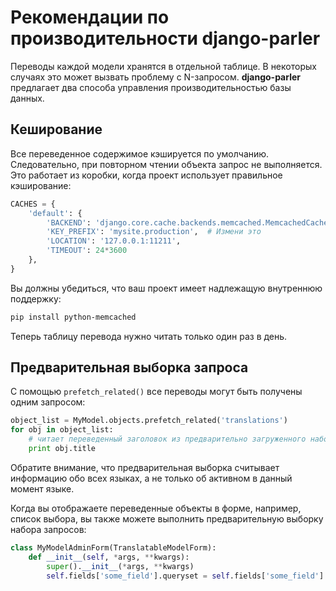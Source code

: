 # Рекомендации по производительности django-parler

Переводы каждой модели хранятся в отдельной таблице. В некоторых случаях это может вызвать проблему с N-запросом. **django-parler** предлагает два способа управления производительностью базы данных.

## Кеширование

Все переведенное содержимое кэшируется по умолчанию. Следовательно, при повторном чтении объекта запрос не выполняется. Это работает из коробки, когда проект использует правильное кэширование:

```python
CACHES = {
    'default': {
        'BACKEND': 'django.core.cache.backends.memcached.MemcachedCache',
        'KEY_PREFIX': 'mysite.production',  # Измени это
        'LOCATION': '127.0.0.1:11211',
        'TIMEOUT': 24*3600
    },
}
```

Вы должны убедиться, что ваш проект имеет надлежащую внутреннюю поддержку:

```bash
pip install python-memcached
```

Теперь таблицу перевода нужно читать только один раз в день.

## Предварительная выборка запроса

С помощью `prefetch_related()` все переводы могут быть получены одним запросом:

```python
object_list = MyModel.objects.prefetch_related('translations')
for obj in object_list:
    # читает переведенный заголовок из предварительно загруженного набора запросов
    print obj.title
```

Обратите внимание, что предварительная выборка считывает информацию обо всех языках, а не только об активном в данный момент языке.

Когда вы отображаете переведенные объекты в форме, например, список выбора, вы также можете выполнить предварительную выборку набора запросов:

```python
class MyModelAdminForm(TranslatableModelForm):
    def __init__(self, *args, **kwargs):
        super().__init__(*args, **kwargs)
        self.fields['some_field'].queryset = self.fields['some_field'].queryset.prefetch_related('translations')
```
